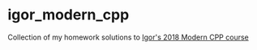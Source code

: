 # igor_modern_cpp

Collection of my homework solutions to [Igor's 2018 Modern CPP course](http://www.ipb.uni-bonn.de/teaching/modern-cpp/#homework)
